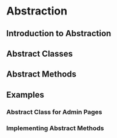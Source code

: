 # Abstraction

## Introduction to Abstraction

## Abstract Classes

## Abstract Methods

## Examples

### Abstract Class for Admin Pages

### Implementing Abstract Methods
